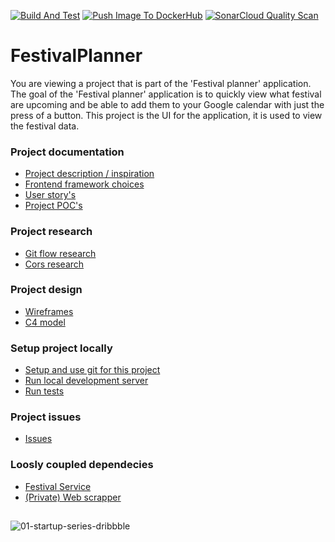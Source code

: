 [![Build And Test](https://github.com/RenoMuijsenberg/S3-Festival-Planner-Angular/actions/workflows/main.yaml/badge.svg)](https://github.com/RenoMuijsenberg/S3-Festival-Planner-Angular/actions/workflows/main.yaml)
[![Push Image To DockerHub](https://github.com/RenoMuijsenberg/S3-Festival-Planner-Angular/actions/workflows/docker-image.yaml/badge.svg)](https://github.com/RenoMuijsenberg/S3-Festival-Planner-Angular/actions/workflows/docker-image.yaml)
[![SonarCloud Quality Scan](https://github.com/RenoMuijsenberg/S3-Festival-Planner-Angular/actions/workflows/sonar-cloud.yaml/badge.svg)](https://github.com/RenoMuijsenberg/S3-Festival-Planner-Angular/actions/workflows/sonar-cloud.yaml)

# FestivalPlanner
You are viewing a project that is part of the 'Festival planner' application. The goal of the 'Festival planner' application is to quickly view what festival are upcoming and be able to add them to your Google calendar with just the press of a button. This project is the UI for the application, it is used to view the festival data.

### Project documentation
* [Project description / inspiration](https://github.com/RenoMuijsenberg/S3-Festival-Planner-Angular/wiki)
* [Frontend framework choices](https://github.com/RenoMuijsenberg/S3-Festival-Planner-Angular/wiki/Front-end-choice#my-choice)
* [User story's](https://github.com/RenoMuijsenberg/S3-Festival-Planner-Angular/wiki/User-story's) 
* [Project POC's](https://github.com/RenoMuijsenberg/S3-POC/tree/main)

### Project research
* [Git flow research]()
* [Cors research]()

### Project design
* [Wireframes](https://github.com/RenoMuijsenberg/S3-Festival-Planner-Angular/wiki/Wireframes-website)
* [C4 model](https://github.com/RenoMuijsenberg/S3-Festival-Planner-Angular/wiki/C4-model#version-2)

### Setup project locally
* [Setup and use git for this project](https://github.com/RenoMuijsenberg/S3-Festival-Planner-Angular/wiki/Setup-and-use-git-for-this-project)
* [Run local development server](https://github.com/RenoMuijsenberg/S3-Festival-Planner-Angular/wiki/Start-developing)
* [Run tests](https://github.com/RenoMuijsenberg/S3-Festival-Planner-Angular/wiki/Run-tests)

### Project issues
* [Issues](https://github.com/users/RenoMuijsenberg/projects/1)

### Loosly coupled dependecies
* [Festival Service](https://github.com/RenoMuijsenberg/S3-Festival-Service)
* [(Private) Web scrapper](https://github.com/RenoMuijsenberg/S3-Festival-Scrapper)

## 
![01-startup-series-dribbble](https://user-images.githubusercontent.com/43666923/191464472-29613f1a-6a0e-4acf-8420-798d98cbb5ea.gif)
